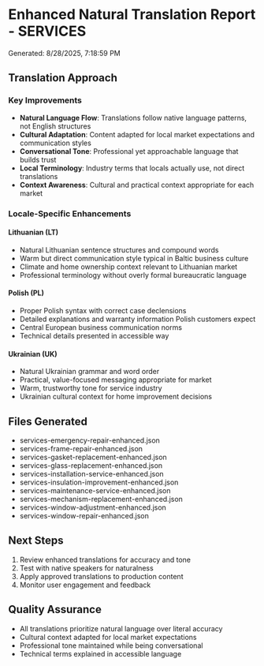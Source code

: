 # Enhanced Natural Translation Report - SERVICES
Generated: 8/28/2025, 7:18:59 PM

## Translation Approach

### Key Improvements
- **Natural Language Flow**: Translations follow native language patterns, not English structures
- **Cultural Adaptation**: Content adapted for local market expectations and communication styles
- **Conversational Tone**: Professional yet approachable language that builds trust
- **Local Terminology**: Industry terms that locals actually use, not direct translations
- **Context Awareness**: Cultural and practical context appropriate for each market

### Locale-Specific Enhancements

#### Lithuanian (LT)
- Natural Lithuanian sentence structures and compound words
- Warm but direct communication style typical in Baltic business culture
- Climate and home ownership context relevant to Lithuanian market
- Professional terminology without overly formal bureaucratic language

#### Polish (PL)
- Proper Polish syntax with correct case declensions
- Detailed explanations and warranty information Polish customers expect
- Central European business communication norms
- Technical details presented in accessible way

#### Ukrainian (UK)
- Natural Ukrainian grammar and word order
- Practical, value-focused messaging appropriate for market
- Warm, trustworthy tone for service industry
- Ukrainian cultural context for home improvement decisions

## Files Generated
- services-emergency-repair-enhanced.json
- services-frame-repair-enhanced.json
- services-gasket-replacement-enhanced.json
- services-glass-replacement-enhanced.json
- services-installation-service-enhanced.json
- services-insulation-improvement-enhanced.json
- services-maintenance-service-enhanced.json
- services-mechanism-replacement-enhanced.json
- services-window-adjustment-enhanced.json
- services-window-repair-enhanced.json

## Next Steps
1. Review enhanced translations for accuracy and tone
2. Test with native speakers for naturalness
3. Apply approved translations to production content
4. Monitor user engagement and feedback

## Quality Assurance
- All translations prioritize natural language over literal accuracy
- Cultural context adapted for local market expectations
- Professional tone maintained while being conversational
- Technical terms explained in accessible language
